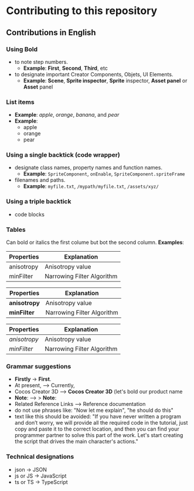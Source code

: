# Contributing to this repository

## Contributions in English

### Using Bold
- to note step numbers. 
  - __Example__: __First__, __Second__, __Third__, etc
- to designate important Creator Components, Objets, UI Elements. 
  - __Example__: __Scene__, __Sprite inspector__, __Sprite__ inspector, __Asset panel__ or __Asset__ panel

### List items
- __Example__: *apple*, *orange*, *banana*, and *pear*
- __Example__:
  - apple
  - orange
  - pear

### Using a single backtick (code wrapper)
- designate class names, property names and function names.
  - __Example__: `SpriteComponent`, `onEnable`, `SpriteComponent.spriteFrame`
- filenames and paths. 
  - __Example__: `myfile.txt`, `/mypath/myfile.txt`, `/assets/xyz/`

### Using a triple backtick
- code blocks

### Tables
Can bold or italics the first colume but bot the second column. __Examples__:

| Properties | Explanation |
| --- | --- |
| anisotropy | Anisotropy value |
| minFilter | Narrowing Filter Algorithm |

| Properties | Explanation |
| --- | --- |
| **anisotropy** | Anisotropy value |
| **minFilter** | Narrowing Filter Algorithm |

| Properties | Explanation |
| --- | --- |
| *anisotropy* | Anisotropy value |
| *minFilter* | Narrowing Filter Algorithm |



### Grammar suggestions
- __Firstly__ ->  __First__.
- At present, —> Currently,
- Cocos Creator 3D —> __Cocos Creator 3D__ (let's bold our product name
- **Note**: —> > **Note**:
- Related Reference Links —> Reference documentation
- do not use phrases like: "Now let me explain", "he should do this"
- text like this should be avoided: "If you have never written a program and don’t worry, we will provide all the required code in the tutorial, just copy and paste it to the correct location, and then you can find your programmer partner to solve this part of the work. Let's start creating the script that drives the main character's actions."

### Technical designations
- json -> JSON
- js or JS -> JavaScript
- ts or TS -> TypeScript

 

